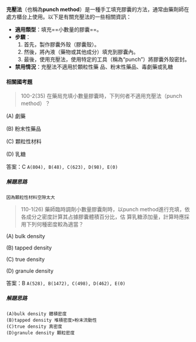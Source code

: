 **充壓法**（也稱為**punch method**）是一種手工填充膠囊的方法，通常由藥劑師在處方櫃台上使用。以下是有關充壓法的一些相關資訊：

- **適用類型**：填充==小數量的膠囊==。
- **步驟**：
    1. 首先，製作膠囊外殼（膠囊殼）。
    2. 然後，將內液（藥物或其他成分）填充到膠囊內。
    3. 最後，使用充壓法，使用特定的工具（稱為“punch”）將膠囊外殼密封。
- **禁用情況**：充壓法不適用於顆粒性藥
	品、粉末性藥品、毒劇藥或乳糖
#### 相關國考題
> 100-2(35)
	在藥局充填小數量膠囊時，下列何者不適用充壓法（punch method）？
<!--SR:!2024-10-16,3,250-->

(A) 劇藥

(B) 粉末性藥品

(C) 顆粒性材料

(D) 乳糖

答案：C
`A(804), B(48), C(623), D(98), E(0)`
##### 解題思路
> 
	因為顆粒性材料空隙太大

> 110-1(26)
	藥師臨時調劑小數量膠囊劑時，以punch method進行充填，依各成分之密度計算其占據膠囊體積百分比，估 算乳糖添加量，計算時應採用下列何種密度較為適當？

(A) bulk density

(B) tapped density

(C) true density

(D) granule density

答案：B
`A(528), B(1472), C(498), D(462), E(0)`

##### 解題思路
> 
	(A)bulk density 體積密度  
	(B)tapped density 堆積密度>粉末流動性  
	(C)true density 真密度  
	(D)granule density 顆粒密度
